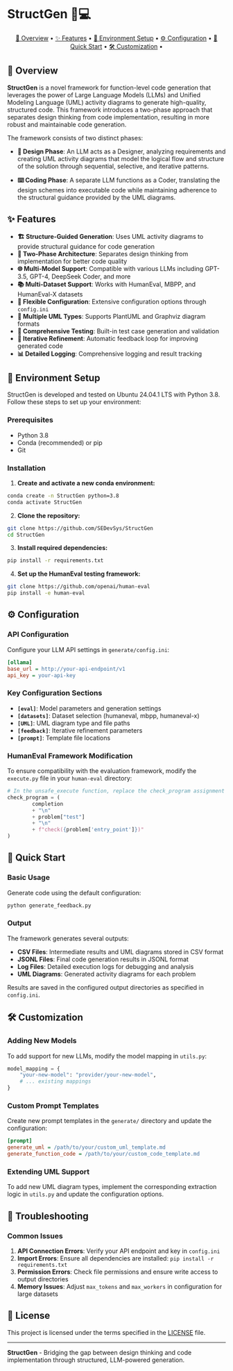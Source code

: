 # StructGen 📐💻

<p align="center">
  <a href="#overview">📖 Overview</a> •
  <a href="#features">✨ Features</a> •
  <a href="#environment-setup">🧪 Environment Setup</a> •
  <a href="#configuration">⚙️ Configuration</a> •
  <a href="#quick-start">🚀 Quick Start</a> •
  <a href="#customization">🛠️ Customization</a> •
</p>

## 📖 Overview

**StructGen** is a novel framework for function-level code generation that leverages the power of Large Language
Models (LLMs) and Unified Modeling Language (UML) activity diagrams to generate high-quality, structured code. This
framework introduces a two-phase approach that separates design thinking from code implementation, resulting in more
robust and maintainable code generation.

The framework consists of two distinct phases:

- **🎨 Design Phase**: An LLM acts as a Designer, analyzing requirements and creating UML activity diagrams that model
  the logical flow and structure of the solution through sequential, selective, and iterative patterns.

- **⌨️ Coding Phase**: A separate LLM functions as a Coder, translating the design schemes into executable code while
  maintaining adherence to the structural guidance provided by the UML diagrams.

## ✨ Features

- **🏗️ Structure-Guided Generation**: Uses UML activity diagrams to provide structural guidance for code generation
- **🔄 Two-Phase Architecture**: Separates design thinking from implementation for better code quality
- **🌐 Multi-Model Support**: Compatible with various LLMs including GPT-3.5, GPT-4, DeepSeek Coder, and more
- **📚 Multi-Dataset Support**: Works with HumanEval, MBPP, and HumanEval-X datasets
- **🔧 Flexible Configuration**: Extensive configuration options through `config.ini`
- **📝 Multiple UML Types**: Supports PlantUML and Graphviz diagram formats
- **🧪 Comprehensive Testing**: Built-in test case generation and validation
- **🔁 Iterative Refinement**: Automatic feedback loop for improving generated code
- **📊 Detailed Logging**: Comprehensive logging and result tracking

## 🧪 Environment Setup

StructGen is developed and tested on Ubuntu 24.04.1 LTS with Python 3.8. Follow these steps to set up your environment:

### Prerequisites

- Python 3.8
- Conda (recommended) or pip
- Git

### Installation

1. **Create and activate a new conda environment:**

```bash
conda create -n StructGen python=3.8
conda activate StructGen
```

2. **Clone the repository:**

```bash
git clone https://github.com/SEDevSys/StructGen
cd StructGen
```

3. **Install required dependencies:**

```bash
pip install -r requirements.txt
```

4. **Set up the HumanEval testing framework:**

```bash
git clone https://github.com/openai/human-eval
pip install -e human-eval
```

## ⚙️ Configuration

### API Configuration

Configure your LLM API settings in `generate/config.ini`:

```ini
[ollama]
base_url = http://your-api-endpoint/v1
api_key = your-api-key
```

### Key Configuration Sections

- **`[eval]`**: Model parameters and generation settings
- **`[datasets]`**: Dataset selection (humaneval, mbpp, humaneval-x)
- **`[UML]`**: UML diagram type and file paths
- **`[feedback]`**: Iterative refinement parameters
- **`[prompt]`**: Template file locations

### HumanEval Framework Modification

To ensure compatibility with the evaluation framework, modify the `execute.py` file in your `human-eval` directory:

```python
# In the unsafe_execute function, replace the check_program assignment with:
check_program = (
        completion
        + "\n"
        + problem["test"]
        + "\n"
        + f"check({problem['entry_point']})"
)
```

## 🚀 Quick Start

### Basic Usage

Generate code using the default configuration:

```bash
python generate_feedback.py
```

### Output

The framework generates several outputs:

- **CSV Files**: Intermediate results and UML diagrams stored in CSV format
- **JSONL Files**: Final code generation results in JSONL format
- **Log Files**: Detailed execution logs for debugging and analysis
- **UML Diagrams**: Generated activity diagrams for each problem

Results are saved in the configured output directories as specified in `config.ini`.

## 🛠️ Customization

### Adding New Models

To add support for new LLMs, modify the model mapping in `utils.py`:

```python
model_mapping = {
    "your-new-model": "provider/your-new-model",
    # ... existing mappings
}
```

### Custom Prompt Templates

Create new prompt templates in the `generate/` directory and update the configuration:

```ini
[prompt]
generate_uml = /path/to/your/custom_uml_template.md
generate_function_code = /path/to/your/custom_code_template.md
```

### Extending UML Support

To add new UML diagram types, implement the corresponding extraction logic in `utils.py` and update the configuration
options.

## 🔧 Troubleshooting

### Common Issues

1. **API Connection Errors**: Verify your API endpoint and key in `config.ini`
2. **Import Errors**: Ensure all dependencies are installed: `pip install -r requirements.txt`
3. **Permission Errors**: Check file permissions and ensure write access to output directories
4. **Memory Issues**: Adjust `max_tokens` and `max_workers` in configuration for large datasets

## 📄 License

This project is licensed under the terms specified in the [LICENSE](LICENSE) file.

---

**StructGen** - Bridging the gap between design thinking and code implementation through structured, LLM-powered
generation. 
